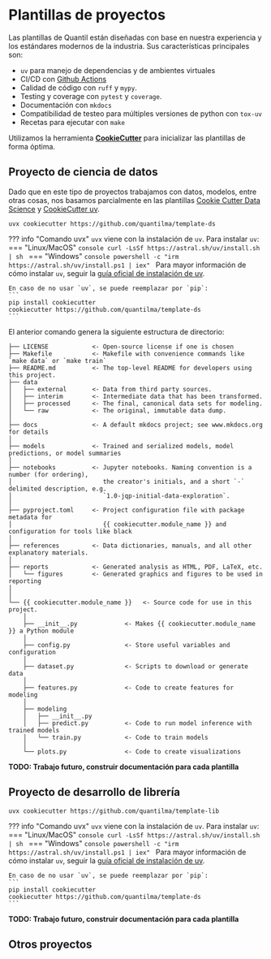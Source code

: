 # Plantillas de proyectos
Las plantillas de Quantil están diseñadas con base en nuestra experiencia y los estándares modernos de la industria. Sus características principales son:

   - `uv` para manejo de dependencias y de ambientes virtuales
   - CI/CD con [Github Actions](link)
   - Calidad de código con `ruff` y `mypy`.
   - Testing y coverage con `pytest` y `coverage`.
   - Documentación con `mkdocs`
   - Compatibilidad de testeo para múltiples versiones de python con `tox-uv`
   - Recetas para ejecutar con `make`
   
Utilizamos la herramienta [**CookieCutter**](link) para inicializar las plantillas de forma óptima.

## Proyecto de ciencia de datos
Dado que en este tipo de proyectos trabajamos con datos, modelos, entre otras cosas, nos basamos parcialmente en las plantillas [Cookie Cutter Data Science](link) y [CookieCutter uv](link). 

```
uvx cookiecutter https://github.com/quantilma/template-ds
```
??? info "Comando uvx"
	`uvx` viene con la instalación de `uv`. Para instalar `uv`:
	=== "Linux/MacOS"
		``` console
		curl -LsSf https://astral.sh/uv/install.sh | sh	
		```
	=== "Windows"
		```console
		powershell -c "irm https://astral.sh/uv/install.ps1 | iex"
		```
	Para mayor información de cómo instalar `uv`, seguir la [guía oficial de instalación de uv](https://docs.astral.sh/uv/getting-started/installation/).
	
	En caso de no usar `uv`, se puede reemplazar por `pip`:
	```
	pip install cookiecutter
	cookiecutter https://github.com/quantilma/template-ds
	```
	
El anterior comando genera la siguiente estructura de directorio:

```{ .yaml .no-copy }
├── LICENSE            <- Open-source license if one is chosen
├── Makefile           <- Makefile with convenience commands like `make data` or `make train`
├── README.md          <- The top-level README for developers using this project.
├── data
│   ├── external       <- Data from third party sources.
│   ├── interim        <- Intermediate data that has been transformed.
│   ├── processed      <- The final, canonical data sets for modeling.
│   └── raw            <- The original, immutable data dump.
│
├── docs               <- A default mkdocs project; see www.mkdocs.org for details
│
├── models             <- Trained and serialized models, model predictions, or model summaries
│
├── notebooks          <- Jupyter notebooks. Naming convention is a number (for ordering),
│                         the creator's initials, and a short `-` delimited description, e.g.
│                         `1.0-jqp-initial-data-exploration`.
│
├── pyproject.toml     <- Project configuration file with package metadata for 
│                         {{ cookiecutter.module_name }} and configuration for tools like black
│
├── references         <- Data dictionaries, manuals, and all other explanatory materials.
│
├── reports            <- Generated analysis as HTML, PDF, LaTeX, etc.
│   └── figures        <- Generated graphics and figures to be used in reporting
│
│
└── {{ cookiecutter.module_name }}   <- Source code for use in this project.
    │
    ├── __init__.py             <- Makes {{ cookiecutter.module_name }} a Python module
    │
    ├── config.py               <- Store useful variables and configuration
    │
    ├── dataset.py              <- Scripts to download or generate data
    │
    ├── features.py             <- Code to create features for modeling
    │
    ├── modeling                
    │   ├── __init__.py 
    │   ├── predict.py          <- Code to run model inference with trained models          
    │   └── train.py            <- Code to train models
    │
    └── plots.py                <- Code to create visualizations
```

**TODO: Trabajo futuro, construir documentación para cada plantilla**

## Proyecto de desarrollo de librería

```
uvx cookiecutter https://github.com/quantilma/template-lib
```
??? info "Comando uvx"
	`uvx` viene con la instalación de `uv`. Para instalar `uv`:
	=== "Linux/MacOS"
		``` console
		curl -LsSf https://astral.sh/uv/install.sh | sh	
		```
	=== "Windows"
		```console
		powershell -c "irm https://astral.sh/uv/install.ps1 | iex"
		```
	Para mayor información de cómo instalar `uv`, seguir la [guía oficial de instalación de uv](https://docs.astral.sh/uv/getting-started/installation/).
	
	En caso de no usar `uv`, se puede reemplazar por `pip`:
	```
	pip install cookiecutter
	cookiecutter https://github.com/quantilma/template-ds
	```

**TODO: Trabajo futuro, construir documentación para cada plantilla**
## Otros proyectos
